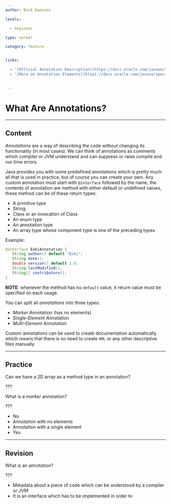 ```yaml
---
author: Nick Daminov

levels:

  - beginner

type: normal

category: feature


links:

  - '[Official Annotation Description](https://docs.oracle.com/javase/tutorial/java/annotations/index.html){website}'
  - '[More on Annotation Elements](https://docs.oracle.com/javase/specs/jls/se8/html/jls-9.html#jls-9.6.1){website}'


---
```


# What Are Annotations?

---
## Content

*Annotations* are a way of describing the code without changing its functionality (in most cases). We can think of annotations as comments which compiler or JVM understand and can suppress or raise compile and run time errors.

Java provides you with some predefined annotations which is pretty much all that is used in practice, but of course you can create your own. Any custom annotation must start with `@interface` followed by the name, the contents of annotation are method with either default or undefined values, these method can be of these return types:
 * A primitive type
 * String
 * Class or an invocation of Class
 * An enum type
 * An annotation type
 * An array type whose component type is one of the preceding types

Example:
```java
@interface EnkiAnnotation {
   String author() default "Enki";
   String date();
   double version() default 1.0;
   String lastModified();
   String[] contributors();
}
```

**NOTE:** whenever the method has no `default` value, it return value must be specified on each usage.

You can split all *annotations* into three types:
 * *Marker Annotation* (has no elements)
 * *Single-Element Annotation*
 * *Multi-Element Annotation*

Custom annotations can be used to create documentation automatically which means that there is no need to create `XML` or any other descriptive files manually.

---
## Practice

Can we have a 2D array as a method type in an annotation?

???

What is a *marker* annotation?

???



* No
* Annotation with no elements
* Annotation with a single element
* Yes

---
## Revision

What is an annotation?

???


* Metadata about a piece of code which can be understood by a compiler or JVM
* It is an interface which has to be implemented in order to

